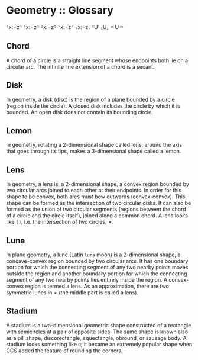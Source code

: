 # Geometry :: Glossary

⸂x:=z⸃  ⸄x:=z⸅  ⸉x:=z⸊  ⸌x:=z⸍  ⸜x:=z⸝  ⸢U⸣  ⸤U⸥  ⸦U⸧

## Chord
A chord of a circle is a straight line segment whose endpoints both lie on a circular arc. The infinite line extension of a chord is a secant.

## Disk
In geometry, a disk (disc) is the region of a plane bounded by a circle (region inside the circle). A closed disk includes the circle by which it is bounded. An open disk does not contain its bounding circle.

## Lemon
In geometry, rotating a 2-dimensional shape called lens, around the axis that goes through its tips, makes a 3-dimensional shape called a lemon.

## Lens
In geometry, a lens is, a 2-dimensional shape, a convex region bounded by two circular arcs joined to each other at their endpoints. In order for this shape to be convex, both arcs must bow outwards (convex-convex). This shape can be formed as the intersection of two circular disks. It can also be formed as the union of two circular segments (regions between the chord of a circle and the circle itself), joined along a common chord. A lens looks like `()`, i.e. the intersection of two circles, `⚭`.

## Lune
In plane geometry, a lune (Latin `luna` moon) is a 2-dimensional shape, a concave-convex region bounded by two circular arcs. It has one boundary portion for which the connecting segment of any two nearby points moves outside the region and another boundary portion for which the connecting segment of any two nearby points lies entirely inside the region. A convex-convex region is termed a lens. As an approximation, there are two symmetric lunes in `⚭` (the middle part is called a lens).

## Stadium
A stadium is a two-dimensional geometric shape constructed of a rectangle with semicircles at a pair of opposite sides. The same shape is known also as a pill shape, discorectangle, squectangle, obround, or sausage body. A stadium looks something like `O`; it became an extremely popular shape when CCS added the feature of rounding the corners.
